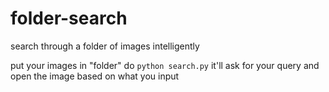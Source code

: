 # folder-search
search through a folder of images intelligently


put your images in "folder"
do ```python search.py```
it'll ask for your query and open the image based on what you input
